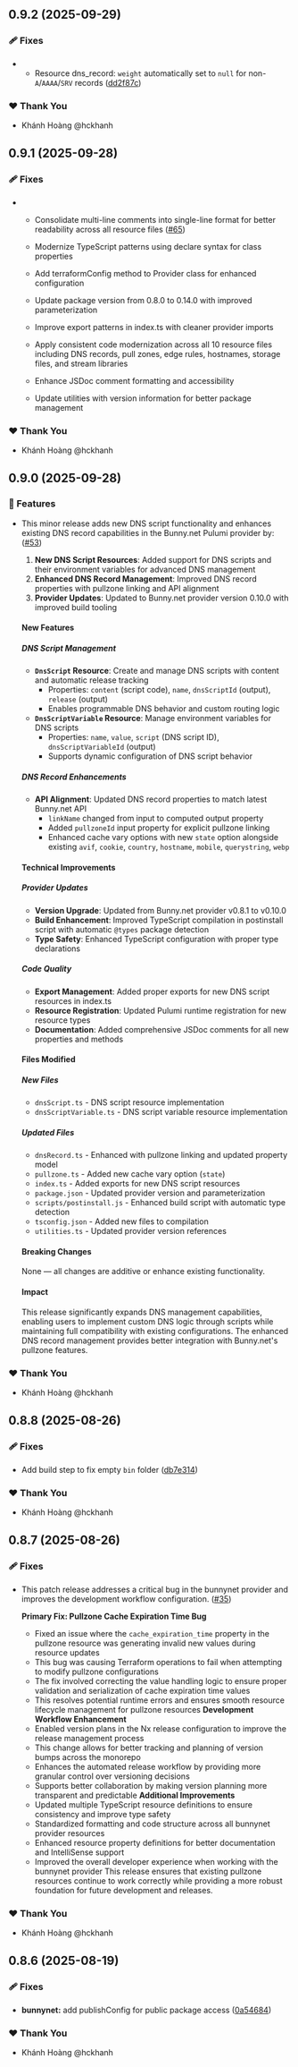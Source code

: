 ## 0.9.2 (2025-09-29)

### 🩹 Fixes

- - Resource dns_record: `weight` automatically set to `null` for non-`A`/`AAAA`/`SRV` records ([dd2f87c](https://github.com/hckhanh/pulumi-any-terraform/commit/dd2f87c))

### ❤️ Thank You

- Khánh Hoàng @hckhanh

## 0.9.1 (2025-09-28)

### 🩹 Fixes

- - Consolidate multi-line comments into single-line format for better readability across all resource files ([#65](https://github.com/hckhanh/pulumi-any-terraform/pull/65))

  - Modernize TypeScript patterns using declare syntax for class properties
  - Add terraformConfig method to Provider class for enhanced configuration
  - Update package version from 0.8.0 to 0.14.0 with improved parameterization
  - Improve export patterns in index.ts with cleaner provider imports
  - Apply consistent code modernization across all 10 resource files including DNS records, pull zones, edge rules, hostnames, storage files, and stream libraries
  - Enhance JSDoc comment formatting and accessibility
  - Update utilities with version information for better package management

### ❤️ Thank You

- Khánh Hoàng @hckhanh

## 0.9.0 (2025-09-28)

### 🚀 Features

- This minor release adds new DNS script functionality and enhances existing DNS record capabilities in the Bunny.net Pulumi provider by: ([#53](https://github.com/hckhanh/pulumi-any-terraform/pull/53))

  1. **New DNS Script Resources**: Added support for DNS scripts and their environment variables for advanced DNS management
  2. **Enhanced DNS Record Management**: Improved DNS record properties with pullzone linking and API alignment
  3. **Provider Updates**: Updated to Bunny.net provider version 0.10.0 with improved build tooling
  #### New Features
  ##### DNS Script Management
  - **`DnsScript` Resource**: Create and manage DNS scripts with content and automatic release tracking
    - Properties: `content` (script code), `name`, `dnsScriptId` (output), `release` (output)
    - Enables programmable DNS behavior and custom routing logic
  - **`DnsScriptVariable` Resource**: Manage environment variables for DNS scripts
    - Properties: `name`, `value`, `script` (DNS script ID), `dnsScriptVariableId` (output)
    - Supports dynamic configuration of DNS script behavior
  ##### DNS Record Enhancements
  - **API Alignment**: Updated DNS record properties to match latest Bunny.net API
    - `linkName` changed from input to computed output property
    - Added `pullzoneId` input property for explicit pullzone linking
    - Enhanced cache vary options with new `state` option alongside existing `avif`, `cookie`, `country`, `hostname`, `mobile`, `querystring`, `webp`
  #### Technical Improvements
  ##### Provider Updates
  - **Version Upgrade**: Updated from Bunny.net provider v0.8.1 to v0.10.0
  - **Build Enhancement**: Improved TypeScript compilation in postinstall script with automatic `@types` package detection
  - **Type Safety**: Enhanced TypeScript configuration with proper type declarations
  ##### Code Quality
  - **Export Management**: Added proper exports for new DNS script resources in index.ts
  - **Resource Registration**: Updated Pulumi runtime registration for new resource types
  - **Documentation**: Added comprehensive JSDoc comments for all new properties and methods
  #### Files Modified
  ##### New Files
  - `dnsScript.ts` - DNS script resource implementation
  - `dnsScriptVariable.ts` - DNS script variable resource implementation
  ##### Updated Files
  - `dnsRecord.ts` - Enhanced with pullzone linking and updated property model
  - `pullzone.ts` - Added new cache vary option (`state`)
  - `index.ts` - Added exports for new DNS script resources
  - `package.json` - Updated provider version and parameterization
  - `scripts/postinstall.js` - Enhanced build script with automatic type detection
  - `tsconfig.json` - Added new files to compilation
  - `utilities.ts` - Updated provider version references
  #### Breaking Changes
  None — all changes are additive or enhance existing functionality.
  #### Impact
  This release significantly expands DNS management capabilities, enabling users to implement custom DNS logic through scripts while maintaining full compatibility with existing configurations. The enhanced DNS record management provides better integration with Bunny.net's pullzone features.

### ❤️ Thank You

- Khánh Hoàng @hckhanh

## 0.8.8 (2025-08-26)

### 🩹 Fixes

- Add build step to fix empty `bin` folder ([db7e314](https://github.com/hckhanh/pulumi-any-terraform/commit/db7e314))

### ❤️ Thank You

- Khánh Hoàng @hckhanh

## 0.8.7 (2025-08-26)

### 🩹 Fixes

- This patch release addresses a critical bug in the bunnynet provider and improves the development workflow configuration. ([#35](https://github.com/hckhanh/pulumi-any-terraform/pull/35))

  **Primary Fix: Pullzone Cache Expiration Time Bug**
  - Fixed an issue where the `cache_expiration_time` property in the pullzone resource was generating invalid new values during resource updates
  - This bug was causing Terraform operations to fail when attempting to modify pullzone configurations
  - The fix involved correcting the value handling logic to ensure proper validation and serialization of cache expiration time values
  - This resolves potential runtime errors and ensures smooth resource lifecycle management for pullzone resources
  **Development Workflow Enhancement**
  - Enabled version plans in the Nx release configuration to improve the release management process
  - This change allows for better tracking and planning of version bumps across the monorepo
  - Enhances the automated release workflow by providing more granular control over versioning decisions
  - Supports better collaboration by making version planning more transparent and predictable
  **Additional Improvements**
  - Updated multiple TypeScript resource definitions to ensure consistency and improve type safety
  - Standardized formatting and code structure across all bunnynet provider resources
  - Enhanced resource property definitions for better documentation and IntelliSense support
  - Improved the overall developer experience when working with the bunnynet provider
  This release ensures that existing pullzone resources continue to work correctly while providing a more robust foundation for future development and releases.

### ❤️ Thank You

- Khánh Hoàng @hckhanh

## 0.8.6 (2025-08-19)

### 🩹 Fixes

- **bunnynet:** add publishConfig for public package access ([0a54684](https://github.com/hckhanh/pulumi-any-terraform/commit/0a54684))

### ❤️ Thank You

- Khánh Hoàng @hckhanh